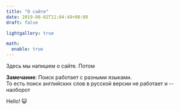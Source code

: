 ```yaml
---
title: "О сайте"
date: 2019-08-02T11:04:49+08:00
draft: false

lightgallery: true

math:
  enable: true
---
```


Здесь мы напишем о сайте. Потом

__Замечание__: Поиск работает с разными языками.  
То есть поиск английских слов в русской версии не работает и -- наоборот  
 
Hello!  :smiley_cat:  
